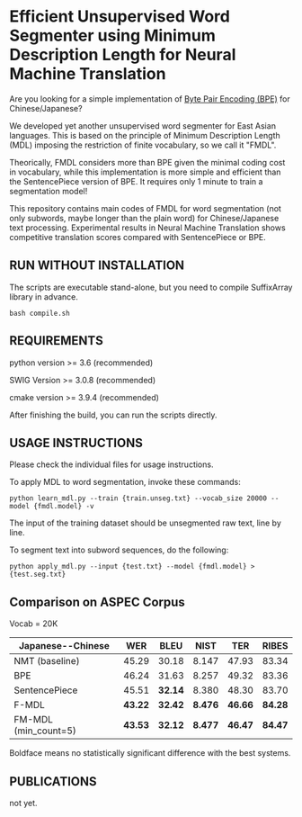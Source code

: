 Efficient Unsupervised Word Segmenter using Minimum Description Length for Neural Machine Translation
=======
Are you looking for a simple implementation of [Byte Pair Encoding (BPE)](https://github.com/rsennrich/subword-nmt.git) for Chinese/Japanese? 

We developed yet another unsupervised word segmenter for East Asian languages.
This is based on the principle of Minimum Description Length (MDL) imposing the restriction of finite vocabulary, so we call it "FMDL".

Theorically, FMDL considers more than BPE given the minimal coding cost in vocabulary,
while this implementation is more simple and efficient than the SentencePiece version of BPE.  It requires only 1 minute to train a segmentation model!

This repository contains main codes of FMDL for word segmentation (not only subwords, maybe longer than the plain word) for Chinese/Japanese text processing.  Experimental results in Neural Machine Translation shows competitive translation scores compared with SentencePiece or BPE.

RUN WITHOUT INSTALLATION
------------
The scripts are executable stand-alone, but you need to compile SuffixArray library in advance.
    
    bash compile.sh

REQUIREMENTS
------------

python version >= 3.6 (recommended)

SWIG Version >= 3.0.8 (recommended)

cmake version >= 3.9.4 (recommended)



After finishing the build, you can run the scripts directly.

USAGE INSTRUCTIONS
------------------
Please check the individual files for usage instructions.

To apply MDL to word segmentation, invoke these commands:

    python learn_mdl.py --train {train.unseg.txt} --vocab_size 20000 --model {fmdl.model} -v

The input of the training dataset should be unsegmented raw text, line by line.

To segment text into subword sequences, do the following:

    python apply_mdl.py --input {test.txt} --model {fmdl.model} > {test.seg.txt}


Comparison on ASPEC Corpus 
------------
Vocab = 20K

| Japanese--Chinese| WER   | BLEU  | NIST  | TER   | RIBES |
| -----------------| ------| ------| ------| ------| ------|
| NMT (baseline)   | 45.29 | 30.18 | 8.147 | 47.93 | 83.34 |
| BPE              | 46.24 | 31.63 | 8.257 | 49.32 | 83.36 |
| SentencePiece    | 45.51| **32.14** | 8.380 | 48.30 | 83.70 |
| F-MDL            | **43.22**| **32.42** | **8.476** | **46.66** | **84.28** |
| FM-MDL (min_count=5)   | **43.53**| **32.12** | **8.477** | **46.47** | **84.47** |

Boldface means no statistically significant difference with the best systems.

PUBLICATIONS
------------

not yet.



